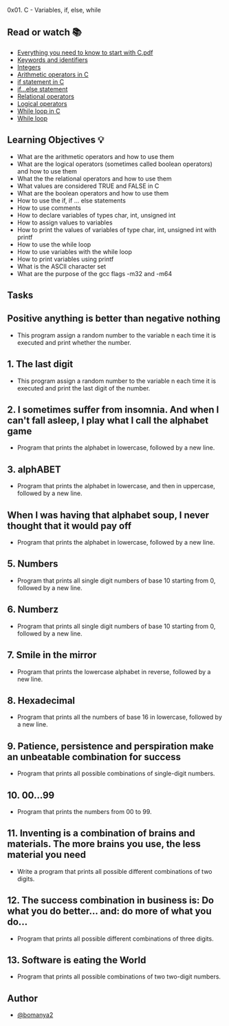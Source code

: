 
0x01. C - Variables, if, else, while 




## Read or watch 📚

 - [Everything you need to know to start with C.pdf ](https://alx-intranet.hbtn.io/rltoken/PkAydT3D9u5pN3nPCAlNZQ)
 - [Keywords and identifiers](https://alx-intranet.hbtn.io/rltoken/58ThnAAxwJv5s_ceKMMPhw)
 - [Integers](https://alx-intranet.hbtn.io/rltoken/2sXkmDiD7BF7pNIOxMQWFA)
 - [Arithmetic operators in C](https://alx-intranet.hbtn.io/rltoken/S-b9MN2iELhSEwCI093Vzw)
 - [if statement in C](https://alx-intranet.hbtn.io/rltoken/usvxrTB3ko5kGTq48p5fSA)
 - [if...else statement](https://alx-intranet.hbtn.io/rltoken/CU6mSX1qdZKOhDEgmToUGA)
 - [Relational operators](https://alx-intranet.hbtn.io/rltoken/O1N-qacaTC-BHXm3Dp3eUA)
 - [Logical operators](https://alx-intranet.hbtn.io/rltoken/ndmvlsrk_wLgwBs-Yma9ag)
 - [While loop in C](https://alx-intranet.hbtn.io/rltoken/mwx2_bj3gIFEgCqdwdTp4w)
 - [While loop](https://alx-intranet.hbtn.io/rltoken/MW4Ob-6JLWt7Zn6vZ0EsBw)


## Learning Objectives 💡

- What are the arithmetic operators and how to use them
- What are the logical operators (sometimes called boolean operators) and how to use them
- What the the relational operators and how to use them
- What values are considered TRUE and FALSE in C
- What are the boolean operators and how to use them
- How to use the if, if ... else statements
- How to use comments
- How to declare variables of types char, int, unsigned int
- How to assign values to variables
- How to print the values of variables of type char, int, unsigned int with printf
- How to use the while loop
- How to use variables with the while loop
- How to print variables using printf
- What is the ASCII character set
- What are the purpose of the gcc flags -m32 and -m64

## Tasks

## Positive anything is better than negative nothing
- This program assign a random number to the variable n each time it is executed and print whether the number.
## 1. The last digit
- This program assign a random number to the variable n each time it is executed and print the last digit of the number.
## 2. I sometimes suffer from insomnia. And when I can't fall asleep, I play what I call the alphabet game
- Program that prints the alphabet in lowercase, followed by a new line.
## 3. alphABET
- Program that prints the alphabet in lowercase, and then in uppercase, followed by a new line.
##  When I was having that alphabet soup, I never thought that it would pay off
- Program that prints the alphabet in lowercase, followed by a new line.
## 5. Numbers
- Program that prints all single digit numbers of base 10 starting from 0, followed by a new line.
## 6. Numberz
- Program that prints all single digit numbers of base 10 starting from 0, followed by a new line.
## 7. Smile in the mirror
- Program that prints the lowercase alphabet in reverse, followed by a new line.
## 8. Hexadecimal
- Program that prints all the numbers of base 16 in lowercase, followed by a new line.
## 9. Patience, persistence and perspiration make an unbeatable combination for success
- Program that prints all possible combinations of single-digit numbers.
## 10. 00...99
- Program that prints the numbers from 00 to 99.
## 11. Inventing is a combination of brains and materials. The more brains you use, the less material you need
- Write a program that prints all possible different combinations of two digits.
## 12. The success combination in business is: Do what you do better... and: do more of what you do...
- Program that prints all possible different combinations of three digits.
## 13. Software is eating the World
- Program that prints all possible combinations of two two-digit numbers.




## Author

- [@bomanya2](https://www.github.com/bomanya2)


